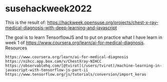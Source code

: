 # susehackweek2022

This is the result of:
https://hackweek.opensuse.org/projects/chest-x-ray-medical-diagnosis-with-deep-learning-and-javascript

The goal is to learn TensorflowJS and to put on practice what I have learn in week 1 of https://www.coursera.org/learn/ai-for-medical-diagnosis.
Resources

    https://www.coursera.org/learn/ai-for-medical-diagnosis
    https://nihcc.app.box.com/v/ChestXray-NIHCC
    https://observablehq.com/[@tvirot](/users/tvirot)/machine-learning-in-javascript-with-tensorflow-js-part-ii
    https://www.tensorflow.org/js/tutorials/conversion/import_keras
